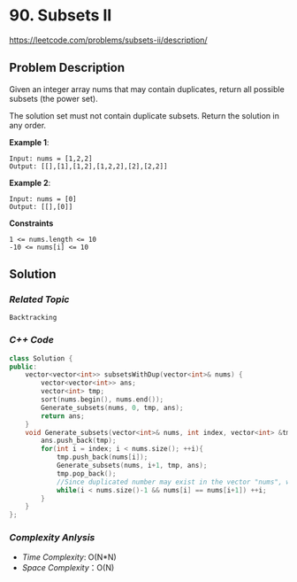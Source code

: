 # 90. Subsets II
https://leetcode.com/problems/subsets-ii/description/


## Problem Description

Given an integer array nums that may contain duplicates, return all possible 
subsets (the power set).

The solution set must not contain duplicate subsets. Return the solution in any order.

**Example 1**:
```
Input: nums = [1,2,2]
Output: [[],[1],[1,2],[1,2,2],[2],[2,2]]
```

**Example 2**:
```
Input: nums = [0]
Output: [[],[0]]
```

**Constraints**
```
1 <= nums.length <= 10
-10 <= nums[i] <= 10
```

## Solution

### _Related Topic_
    Backtracking

### _C++ Code_
```cpp
class Solution {
public:
    vector<vector<int>> subsetsWithDup(vector<int>& nums) {
        vector<vector<int>> ans;
        vector<int> tmp;
        sort(nums.begin(), nums.end());
        Generate_subsets(nums, 0, tmp, ans);
        return ans;
    }
    void Generate_subsets(vector<int>& nums, int index, vector<int> &tmp, vector<vector<int>> &ans){
        ans.push_back(tmp);
        for(int i = index; i < nums.size(); ++i){
            tmp.push_back(nums[i]);
            Generate_subsets(nums, i+1, tmp, ans);
            tmp.pop_back();
            //Since duplicated number may exist in the vector "nums", we've to skip it
            while(i < nums.size()-1 && nums[i] == nums[i+1]) ++i;
        }
    }
};
```

### _Complexity Anlysis_
- _Time Complexity_: O(N*N)
- _Space Complexity_：O(N)
